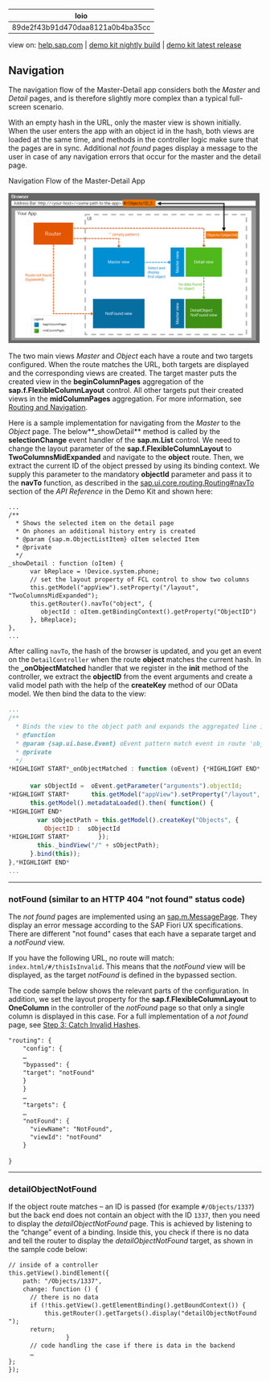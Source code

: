 | loio |
| -----|
| 89de2f43b91d470daa8121a0b4ba35cc |

<div id="loio">

view on: [help.sap.com](https://help.sap.com/viewer/DRAFT/3237636b137e43519a20ad5513c49ccb/latest/en-US/89de2f43b91d470daa8121a0b4ba35cc.html) | [demo kit nightly build](https://openui5nightly.hana.ondemand.com/#/topic/89de2f43b91d470daa8121a0b4ba35cc) | [demo kit latest release](https://openui5.hana.ondemand.com/#/topic/89de2f43b91d470daa8121a0b4ba35cc)</div>
<!-- loio89de2f43b91d470daa8121a0b4ba35cc -->

## Navigation

The navigation flow of the Master-Detail app considers both the *Master* and *Detail* pages, and is therefore slightly more complex than a typical full-screen scenario.

With an empty hash in the URL, only the master view is shown initially. When the user enters the app with an object id in the hash, both views are loaded at the same time, and methods in the controller logic make sure that the pages are in sync. Additional *not found* pages display a message to the user in case of any navigation errors that occur for the master and the detail page.

   
  
Navigation Flow of the Master-Detail App<a name="loio89de2f43b91d470daa8121a0b4ba35cc__fig_xyz_nkh_bt"/>

 ![](loioec746bc8018543fda1fae5230367dfc5_LowRes.png "Navigation Flow of the Master-Detail App") 

The two main views *Master* and *Object* each have a route and two targets configured. When the route matches the URL, both targets are displayed and the corresponding views are created. The target master puts the created view in the **beginColumnPages** aggregation of the **sap.f.FlexibleColumnLayout** control. All other targets put their created views in the **midColumnPages** aggregation. For more information, see [Routing and Navigation](Routing_and_Navigation_3d18f20.md).

Here is a sample implementation for navigating from the *Master* to the *Object* page. The below**\_showDetail** method is called by the **selectionChange** event handler of the **sap.m.List** control. We need to change the layout parameter of the **sap.f.FlexibleColumnLayout** to **TwoColumnsMidExpanded** and navigate to the **object** route. Then, we extract the current ID of the object pressed by using its binding context. We supply this parameter to the mandatory **objectId** parameter and pass it to the **navTo** function, as described in the [sap.ui.core.routing.Routing\#navTo](https://openui5.hana.ondemand.com/#/api/sap.ui.core.routing.Router/methods/navTo) section of the *API Reference* in the Demo Kit and shown here:

```lang-js
...
/**
  * Shows the selected item on the detail page
  * On phones an additional history entry is created
  * @param {sap.m.ObjectListItem} oItem selected Item
  * @private
  */
_showDetail : function (oItem) {
      var bReplace = !Device.system.phone;
      // set the layout property of FCL control to show two columns
      this.getModel("appView").setProperty("/layout", "TwoColumnsMidExpanded");
      this.getRouter().navTo("object", {
         objectId : oItem.getBindingContext().getProperty("ObjectID")
      }, bReplace);
},
...
```

After calling `navTo`, the hash of the browser is updated, and you get an event on the `DetailController` when the route **object** matches the current hash. In the **\_onObjectMatched** handler that we register in the **init** method of the controller, we extract the **objectID** from the event arguments and create a valid model path with the help of the **createKey** method of our OData model. We then bind the data to the view:

``` js
...
/**
  * Binds the view to the object path and expands the aggregated line items.
  * @function
  * @param {sap.ui.base.Event} oEvent pattern match event in route 'object'
  * @private
  */
*HIGHLIGHT START*_onObjectMatched : function (oEvent) {*HIGHLIGHT END*

      var sObjectId =  oEvent.getParameter("arguments").objectId;
*HIGHLIGHT START*      this.getModel("appView").setProperty("/layout", "TwoColumnsMidExpanded");
      this.getModel().metadataLoaded().then( function() {
*HIGHLIGHT END*
        var sObjectPath = this.getModel().createKey("Objects", {
          ObjectID :  sObjectId
*HIGHLIGHT START*        });
        this._bindView("/" + sObjectPath);
      }.bind(this));
},*HIGHLIGHT END*
...
```

***

### notFound \(similar to an HTTP 404 "not found" status code\)

The *not found* pages are implemented using an [sap.m.MessagePage](https://openui5.hana.ondemand.com/explored.html#/entity/sap.m.MessagePage/samples). They display an error message according to the SAP Fiori UX specifications. There are different "not found" cases that each have a separate target and a *notFound* view.

If you have the following URL, no route will match: `index.html/#/thisIsInvalid`. This means that the *notFound* view will be displayed, as the target *notFound* is defined in the bypassed section.

The code sample below shows the relevant parts of the configuration. In addition, we set the layout property for the **sap.f.FlexibleColumnLayout** to **OneColumn** in the controller of the *notFound* page so that only a single column is displayed in this case. For a full implementation of a *not found* page, see [Step 3: Catch Invalid Hashes](Step_3_Catch_Invalid_Hashes_e047e05.md).

```lang-js
"routing": {
    "config": {
    …
    "bypassed": {
    "target": "notFound"
    }
    }
    …
    "targets": {
    …
    "notFound": {
      "viewName": "NotFound",
      "viewId": "notFound"
    }

}
```

***

### detailObjectNotFound

If the object route matches – an ID is passed \(for example `#/Objects/1337`\) but the back end does not contain an object with the ID `1337`, then you need to display the *detailObjectNotFound* page. This is achieved by listening to the “change” event of a binding. Inside this, you check if there is no data and tell the router to display the *detailObjectNotFound* target, as shown in the sample code below:

```lang-js
// inside of a controller
this.getView().bindElement({
    path: "/Objects/1337",
    change: function () {
      // there is no data
      if (!this.getView().getElementBinding().getBoundContext()) {
          this.getRouter().getTargets().display("detailObjectNotFound
");
      return;
				}
      // code handling the case if there is data in the backend
      …
};
});
```

